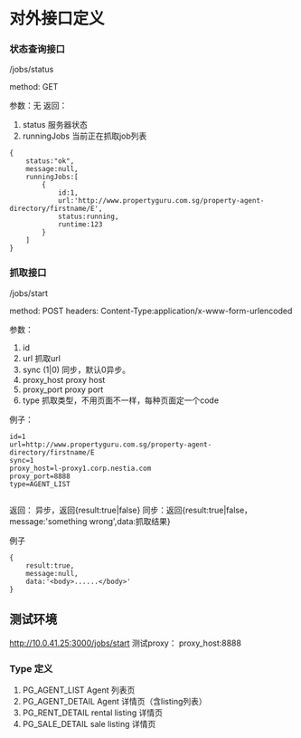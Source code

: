# 对外接口定义

### 状态查询接口
/jobs/status

method: GET

参数：无
返回：
1. status 服务器状态
1. runningJobs 当前正在抓取job列表

```
{
    status:"ok",
    message:null,
    runningJobs:[
        {
            id:1,
            url:'http://www.propertyguru.com.sg/property-agent-directory/firstname/E',
            status:running,
            runtime:123
        } 
    ]
}
```

### 抓取接口
/jobs/start

method: POST
headers:
    Content-Type:application/x-www-form-urlencoded

参数：
1. id
1. url 抓取url
1. sync (1|0) 同步，默认0异步。
1. proxy_host proxy host
1. proxy_port proxy port
1. type 抓取类型，不用页面不一样，每种页面定一个code

例子：
 ```
id=1
url=http://www.propertyguru.com.sg/property-agent-directory/firstname/E
sync=1
proxy_host=l-proxy1.corp.nestia.com
proxy_port=8888
type=AGENT_LIST 
 
 
 ```

返回：
异步，返回{result:true|false}
同步：返回{result:true|false，message:'something wrong',data:抓取结果}

例子
```
{
    result:true,
    message:null,
    data:'<body>......</body>'
}

```

## 测试环境
http://10.0.41.25:3000/jobs/start
测试proxy： proxy_host:8888

### Type 定义

1. PG_AGENT_LIST  Agent 列表页
1. PG_AGENT_DETAIL Agent 详情页（含listing列表）
1. PG_RENT_DETAIL rental listing 详情页
1. PG_SALE_DETAIL  sale listing 详情页